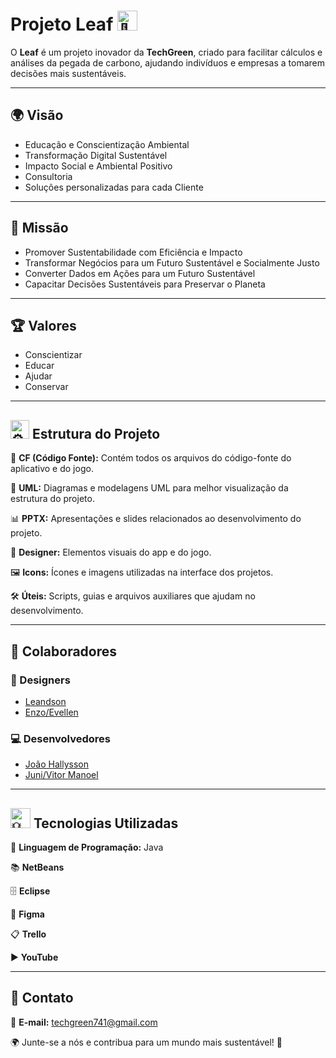 # Projeto Leaf <img src="https://fonts.gstatic.com/s/e/notoemoji/latest/1f343/512.gif" alt="🍃" width="32" height="32">

O **Leaf** é um projeto inovador da **TechGreen**, criado para facilitar cálculos e análises da pegada de carbono, ajudando indivíduos e empresas a tomarem decisões mais sustentáveis.

---

## 🌍 Visão

- Educação e Conscientização Ambiental
- Transformação Digital Sustentável
- Impacto Social e Ambiental Positivo
- Consultoria
- Soluções personalizadas para cada Cliente

---

## 🎯 Missão

- Promover Sustentabilidade com Eficiência e Impacto
- Transformar Negócios para um Futuro Sustentável e Socialmente Justo
- Converter Dados em Ações para um Futuro Sustentável
- Capacitar Decisões Sustentáveis para Preservar o Planeta

---

## 🏆 Valores

- Conscientizar
- Educar 
- Ajudar
- Conservar

---

## <img src="https://fonts.gstatic.com/s/e/notoemoji/latest/2699_fe0f/512.gif" alt="⚙" width="30" height="30"> Estrutura do Projeto

📂 **CF (Código Fonte):** Contém todos os arquivos do código-fonte do aplicativo e do jogo.

📐 **UML:** Diagramas e modelagens UML para melhor visualização da estrutura do projeto.

📊 **PPTX:** Apresentações e slides relacionados ao desenvolvimento do projeto.

🎨 **Designer:** Elementos visuais do app e do jogo.

🖼 **Icons:** Ícones e imagens utilizadas na interface dos projetos.

🛠 **Úteis:** Scripts, guias e arquivos auxiliares que ajudam no desenvolvimento.

---

## 👥 Colaboradores

### 🎨 Designers
- [Leandson](https://github.com/LeonnMartins)
- [Enzo/Evellen](https://github.com/PderiMiel)

### 💻 Desenvolvedores
- [João Hallysson](https://github.com/Joao-Hallysson)
- [Juni/Vitor Manoel](https://github.com/JuninMercadorias)

---

## <img src="https://fonts.gstatic.com/s/e/notoemoji/latest/1f4a1/512.gif" alt="💡" width="32" height="32"> Tecnologias Utilizadas

🚀 **Linguagem de Programação:** Java

📚 **NetBeans**

🗄 **Eclipse**

🧩 **Figma**

📋 **Trello**

▶️ **YouTube**

---

## 📩 Contato

📧 **E-mail:** [techgreen741@gmail.com](mailto:techgreen741@gmail.com)

🌍 Junte-se a nós e contribua para um mundo mais sustentável! 💚

